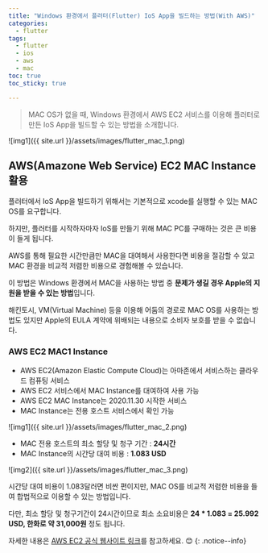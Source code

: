 ```yaml
---
title: "Windows 환경에서 플러터(Flutter) IoS App을 빌드하는 방법(With AWS)"
categories:
  - flutter
tags:
  - flutter
  - ios
  - aws
  - mac
toc: true
toc_sticky: true

---
```


> MAC OS가 없을 때, Windows 환경에서 AWS EC2 서비스를 이용해 플러터로 만든 IoS App을 빌드할 수 있는 방법을 소개합니다.


![img1]({{ site.url }}/assets/images/flutter_mac_1.png)

## AWS(Amazone Web Service) EC2 MAC Instance 활용



플러터에서 IoS App을 빌드하기 위해서는 기본적으로 xcode를 실행할 수 있는 MAC OS를 요구합니다.

하지만, 플러터를 시작하자마자 IoS를 만들기 위해 MAC PC를 구매하는 것은 큰 비용이 들게 됩니다.

AWS를 통해 필요한 시간만큼만 MAC을 대여해서 사용한다면 비용을 절감할 수 있고 MAC 환경을 비교적 저렴한 비용으로 경험해볼 수 있습니다.



이 방법은 Windows 환경에서 MAC을 사용하는 방법 중 **문제가 생길 경우 Apple의 지원을 받을 수 있는 방법**입니다.

해킨토시, VM(Virtual Machine) 등을 이용해 어둠의 경로로 MAC OS를 사용하는 방법도 있지만 Apple의 EULA 계약에 위배되는 내용으로 소비자 보호를 받을 수 없습니다.



### AWS EC2 MAC1 Instance
- AWS EC2(Amazon Elastic Compute Cloud)는 아마존에서 서비스하는 클라우드 컴퓨팅 서비스
- AWS EC2 서비스에서 MAC Instance를 대여하여 사용 가능
- AWS EC2 MAC Instance는 2020.11.30 시작한 서비스
- MAC Instance는 전용 호스트 서비스에서 확인 가능

![img1]({{ site.url }}/assets/images/flutter_mac_2.png)



- MAC 전용 호스트의 최소 할당 및 청구 기간 : **24시간**
- MAC Instance의 시간당 대여 비용 : **1.083 USD**

![img2]({{ site.url }}/assets/images/flutter_mac_3.png)



시간당 대여 비용이 1.083달러면 비싼 편이지만, MAC OS를 비교적 저렴한 비용을 들여 합법적으로 이용할 수 있는 방법입니다. 

다만, 최소 할당 및 청구기간이 24시간이므로 최소 소요비용은 **24 \* 1.083 = 25.992 USD, 한화로 약 31,000원** 정도 됩니다.



자세한 내용은 [AWS EC2 공식 웹사이트 링크](https://aws.amazon.com/ko/ec2/dedicated-hosts/pricing)를 참고하세요. 😊 
{: .notice--info}
